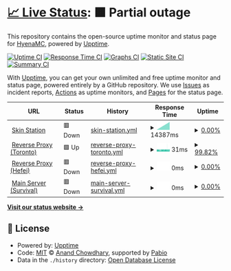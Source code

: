 # [📈 Live Status](https://hyenamc.github.io/hyena-upptime): <!--live status--> **🟧 Partial outage**

This repository contains the open-source uptime monitor and status page for [HyenaMC](https://hyenamc.github.io/hyena-upptime), powered by [Upptime](https://github.com/upptime/upptime).

[![Uptime CI](https://github.com/hyenamc/hyena-upptime/workflows/Uptime%20CI/badge.svg)](https://github.com/hyenamc/hyena-upptime/actions?query=workflow%3A%22Uptime+CI%22)
[![Response Time CI](https://github.com/hyenamc/hyena-upptime/workflows/Response%20Time%20CI/badge.svg)](https://github.com/hyenamc/hyena-upptime/actions?query=workflow%3A%22Response+Time+CI%22)
[![Graphs CI](https://github.com/hyenamc/hyena-upptime/workflows/Graphs%20CI/badge.svg)](https://github.com/hyenamc/hyena-upptime/actions?query=workflow%3A%22Graphs+CI%22)
[![Static Site CI](https://github.com/hyenamc/hyena-upptime/workflows/Static%20Site%20CI/badge.svg)](https://github.com/hyenamc/hyena-upptime/actions?query=workflow%3A%22Static+Site+CI%22)
[![Summary CI](https://github.com/hyenamc/hyena-upptime/workflows/Summary%20CI/badge.svg)](https://github.com/hyenamc/hyena-upptime/actions?query=workflow%3A%22Summary+CI%22)

With [Upptime](https://upptime.js.org), you can get your own unlimited and free uptime monitor and status page, powered entirely by a GitHub repository. We use [Issues](https://github.com/hyenamc/hyena-upptime/issues) as incident reports, [Actions](https://github.com/hyenamc/hyena-upptime/actions) as uptime monitors, and [Pages](https://hyenamc.github.io/hyena-upptime) for the status page.

<!--start: status pages-->
<!-- This summary is generated by Upptime (https://github.com/upptime/upptime) -->
<!-- Do not edit this manually, your changes will be overwritten -->
<!-- prettier-ignore -->
| URL | Status | History | Response Time | Uptime |
| --- | ------ | ------- | ------------- | ------ |
| <img alt="" src="https://icons.duckduckgo.com/ip3/account.teamhyena.org.ico" height="13"> [Skin Station](https://account.teamhyena.org) | 🟥 Down | [skin-station.yml](https://github.com/HyenaMC/hyena-upptime/commits/HEAD/history/skin-station.yml) | <details><summary><img alt="Response time graph" src="./graphs/skin-station/response-time-week.png" height="20"> 14387ms</summary><br><a href="https://HyenaMC.github.io/hyena-upptime/history/skin-station"><img alt="Response time 729" src="https://img.shields.io/endpoint?url=https%3A%2F%2Fraw.githubusercontent.com%2FHyenaMC%2Fhyena-upptime%2FHEAD%2Fapi%2Fskin-station%2Fresponse-time.json"></a><br><a href="https://HyenaMC.github.io/hyena-upptime/history/skin-station"><img alt="24-hour response time 0" src="https://img.shields.io/endpoint?url=https%3A%2F%2Fraw.githubusercontent.com%2FHyenaMC%2Fhyena-upptime%2FHEAD%2Fapi%2Fskin-station%2Fresponse-time-day.json"></a><br><a href="https://HyenaMC.github.io/hyena-upptime/history/skin-station"><img alt="7-day response time 14387" src="https://img.shields.io/endpoint?url=https%3A%2F%2Fraw.githubusercontent.com%2FHyenaMC%2Fhyena-upptime%2FHEAD%2Fapi%2Fskin-station%2Fresponse-time-week.json"></a><br><a href="https://HyenaMC.github.io/hyena-upptime/history/skin-station"><img alt="30-day response time 11828" src="https://img.shields.io/endpoint?url=https%3A%2F%2Fraw.githubusercontent.com%2FHyenaMC%2Fhyena-upptime%2FHEAD%2Fapi%2Fskin-station%2Fresponse-time-month.json"></a><br><a href="https://HyenaMC.github.io/hyena-upptime/history/skin-station"><img alt="1-year response time 729" src="https://img.shields.io/endpoint?url=https%3A%2F%2Fraw.githubusercontent.com%2FHyenaMC%2Fhyena-upptime%2FHEAD%2Fapi%2Fskin-station%2Fresponse-time-year.json"></a></details> | <details><summary><a href="https://HyenaMC.github.io/hyena-upptime/history/skin-station">0.00%</a></summary><a href="https://HyenaMC.github.io/hyena-upptime/history/skin-station"><img alt="All-time uptime 0.00%" src="https://img.shields.io/endpoint?url=https%3A%2F%2Fraw.githubusercontent.com%2FHyenaMC%2Fhyena-upptime%2FHEAD%2Fapi%2Fskin-station%2Fuptime.json"></a><br><a href="https://HyenaMC.github.io/hyena-upptime/history/skin-station"><img alt="24-hour uptime 0.00%" src="https://img.shields.io/endpoint?url=https%3A%2F%2Fraw.githubusercontent.com%2FHyenaMC%2Fhyena-upptime%2FHEAD%2Fapi%2Fskin-station%2Fuptime-day.json"></a><br><a href="https://HyenaMC.github.io/hyena-upptime/history/skin-station"><img alt="7-day uptime 0.00%" src="https://img.shields.io/endpoint?url=https%3A%2F%2Fraw.githubusercontent.com%2FHyenaMC%2Fhyena-upptime%2FHEAD%2Fapi%2Fskin-station%2Fuptime-week.json"></a><br><a href="https://HyenaMC.github.io/hyena-upptime/history/skin-station"><img alt="30-day uptime 0.00%" src="https://img.shields.io/endpoint?url=https%3A%2F%2Fraw.githubusercontent.com%2FHyenaMC%2Fhyena-upptime%2FHEAD%2Fapi%2Fskin-station%2Fuptime-month.json"></a><br><a href="https://HyenaMC.github.io/hyena-upptime/history/skin-station"><img alt="1-year uptime 0.00%" src="https://img.shields.io/endpoint?url=https%3A%2F%2Fraw.githubusercontent.com%2FHyenaMC%2Fhyena-upptime%2FHEAD%2Fapi%2Fskin-station%2Fuptime-year.json"></a></details>
| <img alt="" src="https://icons.duckduckgo.com/ip3/null.ico" height="13"> [Reverse Proxy (Toronto)](mc.teamhyena.org) | 🟩 Up | [reverse-proxy-toronto.yml](https://github.com/HyenaMC/hyena-upptime/commits/HEAD/history/reverse-proxy-toronto.yml) | <details><summary><img alt="Response time graph" src="./graphs/reverse-proxy-toronto/response-time-week.png" height="20"> 31ms</summary><br><a href="https://HyenaMC.github.io/hyena-upptime/history/reverse-proxy-toronto"><img alt="Response time 31" src="https://img.shields.io/endpoint?url=https%3A%2F%2Fraw.githubusercontent.com%2FHyenaMC%2Fhyena-upptime%2FHEAD%2Fapi%2Freverse-proxy-toronto%2Fresponse-time.json"></a><br><a href="https://HyenaMC.github.io/hyena-upptime/history/reverse-proxy-toronto"><img alt="24-hour response time 32" src="https://img.shields.io/endpoint?url=https%3A%2F%2Fraw.githubusercontent.com%2FHyenaMC%2Fhyena-upptime%2FHEAD%2Fapi%2Freverse-proxy-toronto%2Fresponse-time-day.json"></a><br><a href="https://HyenaMC.github.io/hyena-upptime/history/reverse-proxy-toronto"><img alt="7-day response time 31" src="https://img.shields.io/endpoint?url=https%3A%2F%2Fraw.githubusercontent.com%2FHyenaMC%2Fhyena-upptime%2FHEAD%2Fapi%2Freverse-proxy-toronto%2Fresponse-time-week.json"></a><br><a href="https://HyenaMC.github.io/hyena-upptime/history/reverse-proxy-toronto"><img alt="30-day response time 31" src="https://img.shields.io/endpoint?url=https%3A%2F%2Fraw.githubusercontent.com%2FHyenaMC%2Fhyena-upptime%2FHEAD%2Fapi%2Freverse-proxy-toronto%2Fresponse-time-month.json"></a><br><a href="https://HyenaMC.github.io/hyena-upptime/history/reverse-proxy-toronto"><img alt="1-year response time 31" src="https://img.shields.io/endpoint?url=https%3A%2F%2Fraw.githubusercontent.com%2FHyenaMC%2Fhyena-upptime%2FHEAD%2Fapi%2Freverse-proxy-toronto%2Fresponse-time-year.json"></a></details> | <details><summary><a href="https://HyenaMC.github.io/hyena-upptime/history/reverse-proxy-toronto">99.82%</a></summary><a href="https://HyenaMC.github.io/hyena-upptime/history/reverse-proxy-toronto"><img alt="All-time uptime 59.30%" src="https://img.shields.io/endpoint?url=https%3A%2F%2Fraw.githubusercontent.com%2FHyenaMC%2Fhyena-upptime%2FHEAD%2Fapi%2Freverse-proxy-toronto%2Fuptime.json"></a><br><a href="https://HyenaMC.github.io/hyena-upptime/history/reverse-proxy-toronto"><img alt="24-hour uptime 100.00%" src="https://img.shields.io/endpoint?url=https%3A%2F%2Fraw.githubusercontent.com%2FHyenaMC%2Fhyena-upptime%2FHEAD%2Fapi%2Freverse-proxy-toronto%2Fuptime-day.json"></a><br><a href="https://HyenaMC.github.io/hyena-upptime/history/reverse-proxy-toronto"><img alt="7-day uptime 99.82%" src="https://img.shields.io/endpoint?url=https%3A%2F%2Fraw.githubusercontent.com%2FHyenaMC%2Fhyena-upptime%2FHEAD%2Fapi%2Freverse-proxy-toronto%2Fuptime-week.json"></a><br><a href="https://HyenaMC.github.io/hyena-upptime/history/reverse-proxy-toronto"><img alt="30-day uptime 70.03%" src="https://img.shields.io/endpoint?url=https%3A%2F%2Fraw.githubusercontent.com%2FHyenaMC%2Fhyena-upptime%2FHEAD%2Fapi%2Freverse-proxy-toronto%2Fuptime-month.json"></a><br><a href="https://HyenaMC.github.io/hyena-upptime/history/reverse-proxy-toronto"><img alt="1-year uptime 59.30%" src="https://img.shields.io/endpoint?url=https%3A%2F%2Fraw.githubusercontent.com%2FHyenaMC%2Fhyena-upptime%2FHEAD%2Fapi%2Freverse-proxy-toronto%2Fuptime-year.json"></a></details>
| <img alt="" src="https://icons.duckduckgo.com/ip3/null.ico" height="13"> [Reverse Proxy (Hefei)](120.78.128.225) | 🟥 Down | [reverse-proxy-hefei.yml](https://github.com/HyenaMC/hyena-upptime/commits/HEAD/history/reverse-proxy-hefei.yml) | <details><summary><img alt="Response time graph" src="./graphs/reverse-proxy-hefei/response-time-week.png" height="20"> 0ms</summary><br><a href="https://HyenaMC.github.io/hyena-upptime/history/reverse-proxy-hefei"><img alt="Response time 240" src="https://img.shields.io/endpoint?url=https%3A%2F%2Fraw.githubusercontent.com%2FHyenaMC%2Fhyena-upptime%2FHEAD%2Fapi%2Freverse-proxy-hefei%2Fresponse-time.json"></a><br><a href="https://HyenaMC.github.io/hyena-upptime/history/reverse-proxy-hefei"><img alt="24-hour response time 0" src="https://img.shields.io/endpoint?url=https%3A%2F%2Fraw.githubusercontent.com%2FHyenaMC%2Fhyena-upptime%2FHEAD%2Fapi%2Freverse-proxy-hefei%2Fresponse-time-day.json"></a><br><a href="https://HyenaMC.github.io/hyena-upptime/history/reverse-proxy-hefei"><img alt="7-day response time 0" src="https://img.shields.io/endpoint?url=https%3A%2F%2Fraw.githubusercontent.com%2FHyenaMC%2Fhyena-upptime%2FHEAD%2Fapi%2Freverse-proxy-hefei%2Fresponse-time-week.json"></a><br><a href="https://HyenaMC.github.io/hyena-upptime/history/reverse-proxy-hefei"><img alt="30-day response time 245" src="https://img.shields.io/endpoint?url=https%3A%2F%2Fraw.githubusercontent.com%2FHyenaMC%2Fhyena-upptime%2FHEAD%2Fapi%2Freverse-proxy-hefei%2Fresponse-time-month.json"></a><br><a href="https://HyenaMC.github.io/hyena-upptime/history/reverse-proxy-hefei"><img alt="1-year response time 240" src="https://img.shields.io/endpoint?url=https%3A%2F%2Fraw.githubusercontent.com%2FHyenaMC%2Fhyena-upptime%2FHEAD%2Fapi%2Freverse-proxy-hefei%2Fresponse-time-year.json"></a></details> | <details><summary><a href="https://HyenaMC.github.io/hyena-upptime/history/reverse-proxy-hefei">0.00%</a></summary><a href="https://HyenaMC.github.io/hyena-upptime/history/reverse-proxy-hefei"><img alt="All-time uptime 50.86%" src="https://img.shields.io/endpoint?url=https%3A%2F%2Fraw.githubusercontent.com%2FHyenaMC%2Fhyena-upptime%2FHEAD%2Fapi%2Freverse-proxy-hefei%2Fuptime.json"></a><br><a href="https://HyenaMC.github.io/hyena-upptime/history/reverse-proxy-hefei"><img alt="24-hour uptime 0.00%" src="https://img.shields.io/endpoint?url=https%3A%2F%2Fraw.githubusercontent.com%2FHyenaMC%2Fhyena-upptime%2FHEAD%2Fapi%2Freverse-proxy-hefei%2Fuptime-day.json"></a><br><a href="https://HyenaMC.github.io/hyena-upptime/history/reverse-proxy-hefei"><img alt="7-day uptime 0.00%" src="https://img.shields.io/endpoint?url=https%3A%2F%2Fraw.githubusercontent.com%2FHyenaMC%2Fhyena-upptime%2FHEAD%2Fapi%2Freverse-proxy-hefei%2Fuptime-week.json"></a><br><a href="https://HyenaMC.github.io/hyena-upptime/history/reverse-proxy-hefei"><img alt="30-day uptime 16.51%" src="https://img.shields.io/endpoint?url=https%3A%2F%2Fraw.githubusercontent.com%2FHyenaMC%2Fhyena-upptime%2FHEAD%2Fapi%2Freverse-proxy-hefei%2Fuptime-month.json"></a><br><a href="https://HyenaMC.github.io/hyena-upptime/history/reverse-proxy-hefei"><img alt="1-year uptime 50.86%" src="https://img.shields.io/endpoint?url=https%3A%2F%2Fraw.githubusercontent.com%2FHyenaMC%2Fhyena-upptime%2FHEAD%2Fapi%2Freverse-proxy-hefei%2Fuptime-year.json"></a></details>
| <img alt="" src="https://icons.duckduckgo.com/ip3/null.ico" height="13"> [Main Server (Survival)](minecraft.teamhyena.org) | 🟥 Down | [main-server-survival.yml](https://github.com/HyenaMC/hyena-upptime/commits/HEAD/history/main-server-survival.yml) | <details><summary><img alt="Response time graph" src="./graphs/main-server-survival/response-time-week.png" height="20"> 0ms</summary><br><a href="https://HyenaMC.github.io/hyena-upptime/history/main-server-survival"><img alt="Response time 36" src="https://img.shields.io/endpoint?url=https%3A%2F%2Fraw.githubusercontent.com%2FHyenaMC%2Fhyena-upptime%2FHEAD%2Fapi%2Fmain-server-survival%2Fresponse-time.json"></a><br><a href="https://HyenaMC.github.io/hyena-upptime/history/main-server-survival"><img alt="24-hour response time 0" src="https://img.shields.io/endpoint?url=https%3A%2F%2Fraw.githubusercontent.com%2FHyenaMC%2Fhyena-upptime%2FHEAD%2Fapi%2Fmain-server-survival%2Fresponse-time-day.json"></a><br><a href="https://HyenaMC.github.io/hyena-upptime/history/main-server-survival"><img alt="7-day response time 0" src="https://img.shields.io/endpoint?url=https%3A%2F%2Fraw.githubusercontent.com%2FHyenaMC%2Fhyena-upptime%2FHEAD%2Fapi%2Fmain-server-survival%2Fresponse-time-week.json"></a><br><a href="https://HyenaMC.github.io/hyena-upptime/history/main-server-survival"><img alt="30-day response time 0" src="https://img.shields.io/endpoint?url=https%3A%2F%2Fraw.githubusercontent.com%2FHyenaMC%2Fhyena-upptime%2FHEAD%2Fapi%2Fmain-server-survival%2Fresponse-time-month.json"></a><br><a href="https://HyenaMC.github.io/hyena-upptime/history/main-server-survival"><img alt="1-year response time 36" src="https://img.shields.io/endpoint?url=https%3A%2F%2Fraw.githubusercontent.com%2FHyenaMC%2Fhyena-upptime%2FHEAD%2Fapi%2Fmain-server-survival%2Fresponse-time-year.json"></a></details> | <details><summary><a href="https://HyenaMC.github.io/hyena-upptime/history/main-server-survival">0.00%</a></summary><a href="https://HyenaMC.github.io/hyena-upptime/history/main-server-survival"><img alt="All-time uptime 2.90%" src="https://img.shields.io/endpoint?url=https%3A%2F%2Fraw.githubusercontent.com%2FHyenaMC%2Fhyena-upptime%2FHEAD%2Fapi%2Fmain-server-survival%2Fuptime.json"></a><br><a href="https://HyenaMC.github.io/hyena-upptime/history/main-server-survival"><img alt="24-hour uptime 0.00%" src="https://img.shields.io/endpoint?url=https%3A%2F%2Fraw.githubusercontent.com%2FHyenaMC%2Fhyena-upptime%2FHEAD%2Fapi%2Fmain-server-survival%2Fuptime-day.json"></a><br><a href="https://HyenaMC.github.io/hyena-upptime/history/main-server-survival"><img alt="7-day uptime 0.00%" src="https://img.shields.io/endpoint?url=https%3A%2F%2Fraw.githubusercontent.com%2FHyenaMC%2Fhyena-upptime%2FHEAD%2Fapi%2Fmain-server-survival%2Fuptime-week.json"></a><br><a href="https://HyenaMC.github.io/hyena-upptime/history/main-server-survival"><img alt="30-day uptime 0.00%" src="https://img.shields.io/endpoint?url=https%3A%2F%2Fraw.githubusercontent.com%2FHyenaMC%2Fhyena-upptime%2FHEAD%2Fapi%2Fmain-server-survival%2Fuptime-month.json"></a><br><a href="https://HyenaMC.github.io/hyena-upptime/history/main-server-survival"><img alt="1-year uptime 2.90%" src="https://img.shields.io/endpoint?url=https%3A%2F%2Fraw.githubusercontent.com%2FHyenaMC%2Fhyena-upptime%2FHEAD%2Fapi%2Fmain-server-survival%2Fuptime-year.json"></a></details>

<!--end: status pages-->

[**Visit our status website →**](https://hyenamc.github.io/hyena-upptime)

## 📄 License

- Powered by: [Upptime](https://github.com/upptime/upptime)
- Code: [MIT](./LICENSE) © [Anand Chowdhary](https://anandchowdhary.com), supported by [Pabio](https://pabio.com)
- Data in the `./history` directory: [Open Database License](https://opendatacommons.org/licenses/odbl/1-0/)
